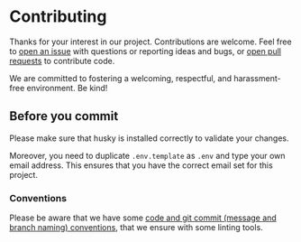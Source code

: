 # Contributing

Thanks for your interest in our project. Contributions are welcome. Feel free to [open an issue](https://github.com/db-ui/examples/issues/new) with questions or reporting ideas and bugs, or [open pull requests](https://github.com/db-ui/base/compare) to contribute code.

We are committed to fostering a welcoming, respectful, and harassment-free environment. Be kind!

## Before you commit

Please make sure that husky is installed correctly to validate your changes.

Moreover, you need to duplicate `.env.template` as `.env` and type your own email address. This ensures that you have the correct email set for this project.

### Conventions

Please be aware that we have some [code and git commit (message and branch naming) conventions](https://github.com/db-ui/core/blob/main/docs/conventions.adoc), that we ensure with some linting tools.
